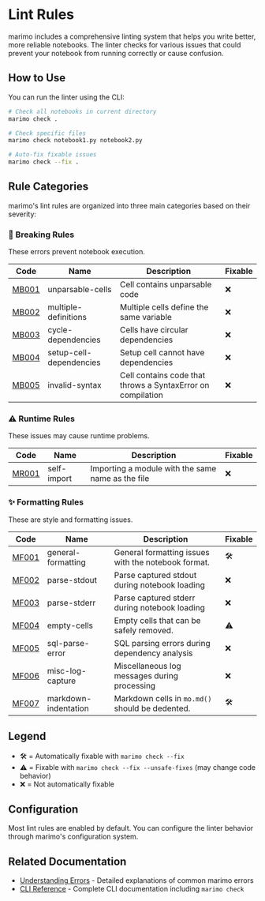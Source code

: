 # Lint Rules

marimo includes a comprehensive linting system that helps you write better, more reliable notebooks. The linter checks for various issues that could prevent your notebook from running correctly or cause confusion.

## How to Use

You can run the linter using the CLI:

```bash
# Check all notebooks in current directory
marimo check .

# Check specific files
marimo check notebook1.py notebook2.py

# Auto-fix fixable issues
marimo check --fix .
```

## Rule Categories

marimo's lint rules are organized into three main categories based on their severity:

### 🚨 Breaking Rules

These errors prevent notebook execution.

| Code | Name | Description | Fixable |
|------|------|-------------|----------|
| [MB001](rules/unparsable_cells.md) | unparsable-cells | Cell contains unparsable code | ❌ |
| [MB002](rules/multiple_definitions.md) | multiple-definitions | Multiple cells define the same variable | ❌ |
| [MB003](rules/cycle_dependencies.md) | cycle-dependencies | Cells have circular dependencies | ❌ |
| [MB004](rules/setup_cell_dependencies.md) | setup-cell-dependencies | Setup cell cannot have dependencies | ❌ |
| [MB005](rules/invalid_syntax.md) | invalid-syntax | Cell contains code that throws a SyntaxError on compilation | ❌ |

### ⚠️ Runtime Rules

These issues may cause runtime problems.

| Code | Name | Description | Fixable |
|------|------|-------------|----------|
| [MR001](rules/self_import.md) | self-import | Importing a module with the same name as the file | ❌ |

### ✨ Formatting Rules

These are style and formatting issues.

| Code | Name | Description | Fixable |
|------|------|-------------|----------|
| [MF001](rules/general_formatting.md) | general-formatting | General formatting issues with the notebook format. | 🛠️ |
| [MF002](rules/parse_stdout.md) | parse-stdout | Parse captured stdout during notebook loading | ❌ |
| [MF003](rules/parse_stderr.md) | parse-stderr | Parse captured stderr during notebook loading | ❌ |
| [MF004](rules/empty_cells.md) | empty-cells | Empty cells that can be safely removed. | ⚠️ |
| [MF005](rules/sql_parse_error.md) | sql-parse-error | SQL parsing errors during dependency analysis | ❌ |
| [MF006](rules/misc_log_capture.md) | misc-log-capture | Miscellaneous log messages during processing | ❌ |
| [MF007](rules/markdown_indentation.md) | markdown-indentation | Markdown cells in `mo.md()` should be dedented. | 🛠️ |

## Legend

- 🛠️ = Automatically fixable with `marimo check --fix`
- ⚠️ = Fixable with `marimo check --fix --unsafe-fixes` (may change code behavior)
- ❌ = Not automatically fixable

## Configuration

Most lint rules are enabled by default. You can configure the linter behavior through marimo's configuration system.

## Related Documentation

- [Understanding Errors](../understanding_errors/index.md) - Detailed explanations of common marimo errors
- [CLI Reference](../../cli.md) - Complete CLI documentation including `marimo check`

